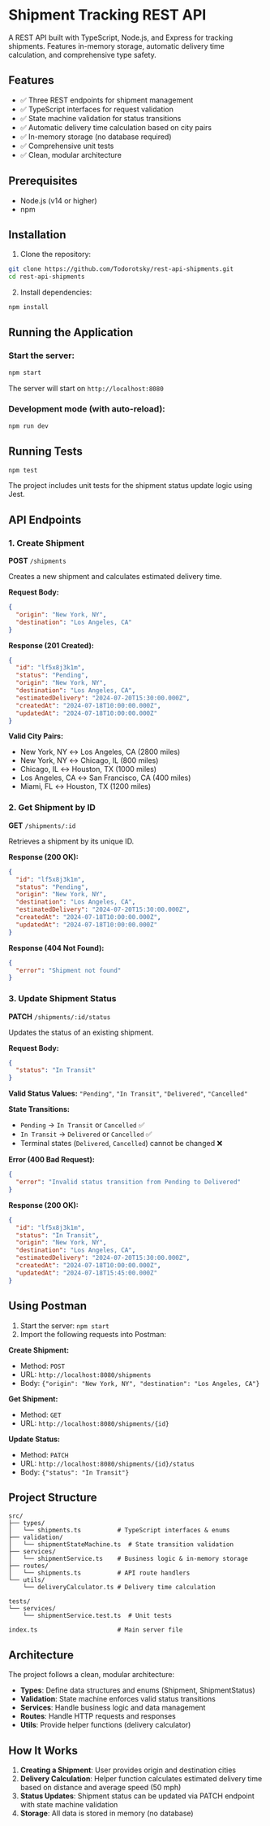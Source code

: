 # Shipment Tracking REST API

A REST API built with TypeScript, Node.js, and Express for tracking shipments. Features in-memory storage, automatic delivery time calculation, and comprehensive type safety.

## Features

- ✅ Three REST endpoints for shipment management
- ✅ TypeScript interfaces for request validation
- ✅ State machine validation for status transitions
- ✅ Automatic delivery time calculation based on city pairs
- ✅ In-memory storage (no database required)
- ✅ Comprehensive unit tests
- ✅ Clean, modular architecture

## Prerequisites

- Node.js (v14 or higher)
- npm

## Installation

1. Clone the repository:

```bash
git clone https://github.com/Todorotsky/rest-api-shipments.git
cd rest-api-shipments
```

2. Install dependencies:

```bash
npm install
```

## Running the Application

### Start the server:

```bash
npm start
```

The server will start on `http://localhost:8080`

### Development mode (with auto-reload):

```bash
npm run dev
```

## Running Tests

```bash
npm test
```

The project includes unit tests for the shipment status update logic using Jest.

## API Endpoints

### 1. Create Shipment

**POST** `/shipments`

Creates a new shipment and calculates estimated delivery time.

**Request Body:**

```json
{
  "origin": "New York, NY",
  "destination": "Los Angeles, CA"
}
```

**Response (201 Created):**

```json
{
  "id": "lf5x8j3k1m",
  "status": "Pending",
  "origin": "New York, NY",
  "destination": "Los Angeles, CA",
  "estimatedDelivery": "2024-07-20T15:30:00.000Z",
  "createdAt": "2024-07-18T10:00:00.000Z",
  "updatedAt": "2024-07-18T10:00:00.000Z"
}
```

**Valid City Pairs:**

- New York, NY ↔ Los Angeles, CA (2800 miles)
- New York, NY ↔ Chicago, IL (800 miles)
- Chicago, IL ↔ Houston, TX (1000 miles)
- Los Angeles, CA ↔ San Francisco, CA (400 miles)
- Miami, FL ↔ Houston, TX (1200 miles)

### 2. Get Shipment by ID

**GET** `/shipments/:id`

Retrieves a shipment by its unique ID.

**Response (200 OK):**

```json
{
  "id": "lf5x8j3k1m",
  "status": "Pending",
  "origin": "New York, NY",
  "destination": "Los Angeles, CA",
  "estimatedDelivery": "2024-07-20T15:30:00.000Z",
  "createdAt": "2024-07-18T10:00:00.000Z",
  "updatedAt": "2024-07-18T10:00:00.000Z"
}
```

**Response (404 Not Found):**

```json
{
  "error": "Shipment not found"
}
```

### 3. Update Shipment Status

**PATCH** `/shipments/:id/status`

Updates the status of an existing shipment.

**Request Body:**

```json
{
  "status": "In Transit"
}
```

**Valid Status Values:** `"Pending"`, `"In Transit"`, `"Delivered"`, `"Cancelled"`

**State Transitions:**

- `Pending` → `In Transit` or `Cancelled` ✅
- `In Transit` → `Delivered` or `Cancelled` ✅
- Terminal states (`Delivered`, `Cancelled`) cannot be changed ❌

**Error (400 Bad Request):**

```json
{
  "error": "Invalid status transition from Pending to Delivered"
}
```

**Response (200 OK):**

```json
{
  "id": "lf5x8j3k1m",
  "status": "In Transit",
  "origin": "New York, NY",
  "destination": "Los Angeles, CA",
  "estimatedDelivery": "2024-07-20T15:30:00.000Z",
  "createdAt": "2024-07-18T10:00:00.000Z",
  "updatedAt": "2024-07-18T15:45:00.000Z"
}
```

## Using Postman

1. Start the server: `npm start`
2. Import the following requests into Postman:

**Create Shipment:**

- Method: `POST`
- URL: `http://localhost:8080/shipments`
- Body: `{"origin": "New York, NY", "destination": "Los Angeles, CA"}`

**Get Shipment:**

- Method: `GET`
- URL: `http://localhost:8080/shipments/{id}`

**Update Status:**

- Method: `PATCH`
- URL: `http://localhost:8080/shipments/{id}/status`
- Body: `{"status": "In Transit"}`

## Project Structure

```
src/
├── types/
│   └── shipments.ts          # TypeScript interfaces & enums
├── validation/
│   └── shipmentStateMachine.ts  # State transition validation
├── services/
│   └── shipmentService.ts    # Business logic & in-memory storage
├── routes/
│   └── shipments.ts          # API route handlers
└── utils/
    └── deliveryCalculator.ts # Delivery time calculation

tests/
└── services/
    └── shipmentService.test.ts  # Unit tests

index.ts                      # Main server file
```

## Architecture

The project follows a clean, modular architecture:

- **Types**: Define data structures and enums (Shipment, ShipmentStatus)
- **Validation**: State machine enforces valid status transitions
- **Services**: Handle business logic and data management
- **Routes**: Handle HTTP requests and responses
- **Utils**: Provide helper functions (delivery calculator)

## How It Works

1. **Creating a Shipment**: User provides origin and destination cities
2. **Delivery Calculation**: Helper function calculates estimated delivery time based on distance and average speed (50 mph)
3. **Status Updates**: Shipment status can be updated via PATCH endpoint with state machine validation
4. **Storage**: All data is stored in memory (no database)
